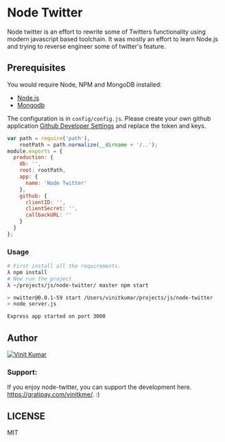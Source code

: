 # Node Twitter

Node twitter is an effort to rewrite some of Twitters functionality using modern
javascript based toolchain. It was mostly an effort to learn Node.js and trying to reverse
engineer some of twitter's feature.

## Prerequisites

You would require Node, NPM and MongoDB installed:

- [Node.js](http://nodejs.org)
- [Mongodb](http://docs.mongodb.org/manual/installation/)

The configuration is in `config/config.js`. Please create your own
github application [Github Developer Settings](https://github.com/settings/applications) and replace the token and keys.

```js
var path = require('path'),
    rootPath = path.normalize(__dirname + '/..');
module.exports = {
  production: {
    db: '',
    root: rootPath,
    app: {
      name: 'Node Twitter'
    },
    github: {
      clientID: '',
      clientSecret: '',
      callbackURL: ''
    }
  }
};
```

### Usage

```sh
# First install all the requirements.
λ npm install
# Now run the project
λ ~/projects/js/node-twitter/ master npm start

> nwitter@0.0.1-59 start /Users/vinitkumar/projects/js/node-twitter
> node server.js

Express app started on port 3000
```

## Author

[![Vinit Kumar](https://avatars0.githubusercontent.com/u/537678?v=3&s=144)](https://vinitkumar.me)

### Support:
If you enjoy node-twitter, you can support the development here. https://gratipay.com/vinitkme/. :)

## LICENSE
MIT
